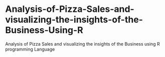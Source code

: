 # Analysis-of-Pizza-Sales-and-visualizing-the-insights-of-the-Business-Using-R
Analysis of Pizza Sales and visualizing the insights of the Business using R programming Language
